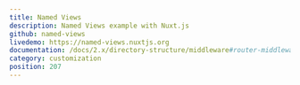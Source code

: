 ```yaml
---
title: Named Views
description: Named Views example with Nuxt.js
github: named-views
livedemo: https://named-views.nuxtjs.org
documentation: /docs/2.x/directory-structure/middleware#router-middleware
category: customization
position: 207
---
```


